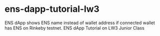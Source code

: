 # ens-dapp-tutorial-lw3
ENS dApp shows ENS name instead of wallet address if connected wallet has ENS on Rinkeby testnet.
ENS dApp Tutorial on LW3 Junior Class

